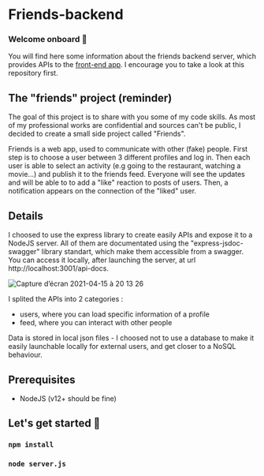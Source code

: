 # Friends-backend

### Welcome onboard 👋
You will find here some information about the friends backend server, which provides APIs to the [front-end app](https://github.com/sbelalouibertot/friends-frontend). I encourage you to take a look at this repository first.


## The "friends" project (reminder)

The goal of this project is to share with you some of my code skills. As most of my professional works are confidential and sources can't be public, I decided to create a small side project called "Friends".

Friends is a web app, used to communicate with other (fake) people.
First step is to choose a user between 3 different profiles and log in. 
Then each user is able to select an activity (e.g going to the restaurant, watching a movie...) and publish it to the friends feed. 
Everyone will see the updates and will be able to to add a "like" reaction to posts of users. Then, a notification appears on the connection of the "liked" user. 


## Details

I choosed to use the express library to create easily APIs and expose it to a NodeJS server. 
All of them are documentated using the "express-jsdoc-swagger" library standart, which make them accessible from a swagger.
You can access it locally, after launching the server, at url http://localhost:3001/api-docs.

![Capture d’écran 2021-04-15 à 20 13 26](https://user-images.githubusercontent.com/79903008/114918161-0d5c5480-9e27-11eb-92c0-cae7533a08de.png)


I splited the APIs into 2 categories : 
- users, where you can load specific information of a profile
- feed, where you can interact with other people

Data is stored in local json files - I choosed not to use a database to make it easily launchable locally for external users, and get closer to a NoSQL behaviour. 

## Prerequisites
- NodeJS (v12+ should be fine)

## Let's get started 🚀
### `npm install`
### `node server.js`

